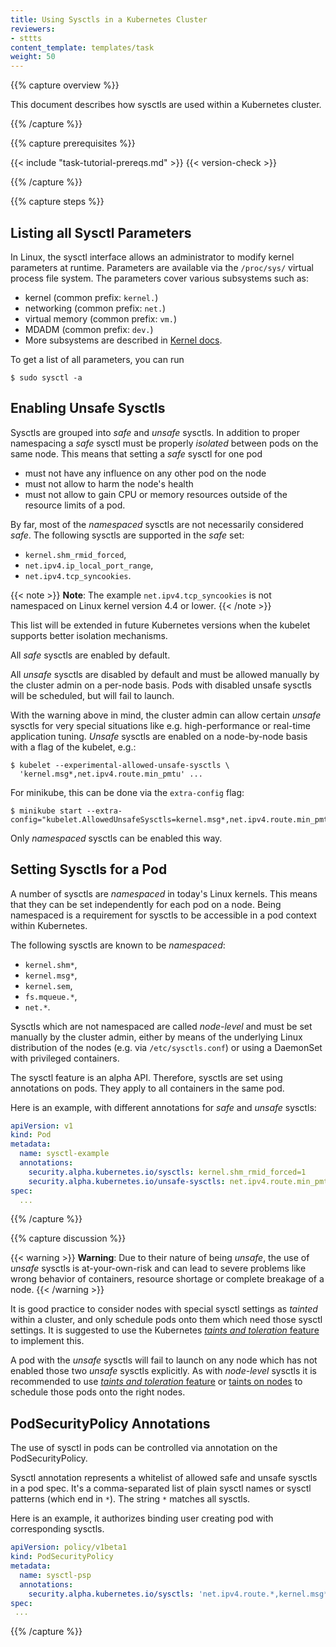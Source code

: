 ```yaml
---
title: Using Sysctls in a Kubernetes Cluster
reviewers:
- sttts
content_template: templates/task
weight: 50
---
```


{{% capture overview %}}

This document describes how sysctls are used within a Kubernetes cluster.

{{% /capture %}}

{{% capture prerequisites %}}

{{< include "task-tutorial-prereqs.md" >}} {{< version-check >}}

{{% /capture %}}

{{% capture steps %}}

## Listing all Sysctl Parameters

In Linux, the sysctl interface allows an administrator to modify kernel
parameters at runtime. Parameters are available via the `/proc/sys/` virtual
process file system. The parameters cover various subsystems such as:

- kernel (common prefix: `kernel.`)
- networking (common prefix: `net.`)
- virtual memory (common prefix: `vm.`)
- MDADM (common prefix: `dev.`)
- More subsystems are described in [Kernel docs](https://www.kernel.org/doc/Documentation/sysctl/README).

To get a list of all parameters, you can run

```shell
$ sudo sysctl -a
```

## Enabling Unsafe Sysctls

Sysctls are grouped into _safe_  and _unsafe_ sysctls. In addition to proper
namespacing a _safe_ sysctl must be properly _isolated_ between pods on the same
node. This means that setting a _safe_ sysctl for one pod

- must not have any influence on any other pod on the node
- must not allow to harm the node's health
- must not allow to gain CPU or memory resources outside of the resource limits
  of a pod.

By far, most of the _namespaced_ sysctls are not necessarily considered _safe_.
The following sysctls are supported in the _safe_ set:

- `kernel.shm_rmid_forced`,
- `net.ipv4.ip_local_port_range`,
- `net.ipv4.tcp_syncookies`.

{{< note >}}
**Note**: The example `net.ipv4.tcp_syncookies` is not namespaced on Linux kernel version 4.4 or lower.
{{< /note >}}

This list will be extended in future Kubernetes versions when the kubelet
supports better isolation mechanisms.

All _safe_ sysctls are enabled by default.

All _unsafe_ sysctls are disabled by default and must be allowed manually by the
cluster admin on a per-node basis. Pods with disabled unsafe sysctls will be
scheduled, but will fail to launch.

With the warning above in mind, the cluster admin can allow certain _unsafe_
sysctls for very special situations like e.g. high-performance or real-time
application tuning. _Unsafe_ sysctls are enabled on a node-by-node basis with a
flag of the kubelet, e.g.:

```shell
$ kubelet --experimental-allowed-unsafe-sysctls \
  'kernel.msg*,net.ipv4.route.min_pmtu' ...
```

For minikube, this can be done via the `extra-config` flag:

```shell
$ minikube start --extra-config="kubelet.AllowedUnsafeSysctls=kernel.msg*,net.ipv4.route.min_pmtu"...
```

Only _namespaced_ sysctls can be enabled this way.

## Setting Sysctls for a Pod

A number of sysctls are _namespaced_ in today's Linux kernels. This means that
they can be set independently for each pod on a node. Being namespaced is a
requirement for sysctls to be accessible in a pod context within Kubernetes.

The following sysctls are known to be _namespaced_:

- `kernel.shm*`,
- `kernel.msg*`,
- `kernel.sem`,
- `fs.mqueue.*`,
- `net.*`.

Sysctls which are not namespaced are called _node-level_ and must be set
manually by the cluster admin, either by means of the underlying Linux
distribution of the nodes (e.g. via `/etc/sysctls.conf`) or using a DaemonSet
with privileged containers.

The sysctl feature is an alpha API. Therefore, sysctls are set using annotations
on pods. They apply to all containers in the same pod.

Here is an example, with different annotations for _safe_ and _unsafe_ sysctls:

```yaml
apiVersion: v1
kind: Pod
metadata:
  name: sysctl-example
  annotations:
    security.alpha.kubernetes.io/sysctls: kernel.shm_rmid_forced=1
    security.alpha.kubernetes.io/unsafe-sysctls: net.ipv4.route.min_pmtu=1000,kernel.msgmax=1 2 3
spec:
  ...
```
{{% /capture %}}

{{% capture discussion %}}

{{< warning >}}
**Warning**: Due to their nature of being _unsafe_, the use of _unsafe_ sysctls
is at-your-own-risk and can lead to severe problems like wrong behavior of
containers, resource shortage or complete breakage of a node.
{{< /warning >}}

It is good practice to consider nodes with special sysctl settings as
_tainted_ within a cluster, and only schedule pods onto them which need those
sysctl settings. It is suggested to use the Kubernetes [_taints and toleration_
feature](/docs/reference/generated/kubectl/kubectl-commands/#taint) to implement this.

A pod with the _unsafe_ sysctls will fail to launch on any node which has not
enabled those two _unsafe_ sysctls explicitly. As with _node-level_ sysctls it
is recommended to use
[_taints and toleration_ feature](/docs/reference/generated/kubectl/kubectl-commands/#taint) or
[taints on nodes](/docs/concepts/configuration/taint-and-toleration/)
to schedule those pods onto the right nodes.

## PodSecurityPolicy Annotations

The use of sysctl in pods can be controlled via annotation on the PodSecurityPolicy.

Sysctl annotation represents a whitelist of allowed safe and unsafe sysctls
in a pod spec. It's a comma-separated list of plain sysctl names or sysctl patterns
(which end in `*`). The string `*` matches all sysctls.

Here is an example, it authorizes binding user creating pod with corresponding sysctls.

```yaml
apiVersion: policy/v1beta1
kind: PodSecurityPolicy
metadata:
  name: sysctl-psp
  annotations:
    security.alpha.kubernetes.io/sysctls: 'net.ipv4.route.*,kernel.msg*'
spec:
 ...
```

{{% /capture %}}


